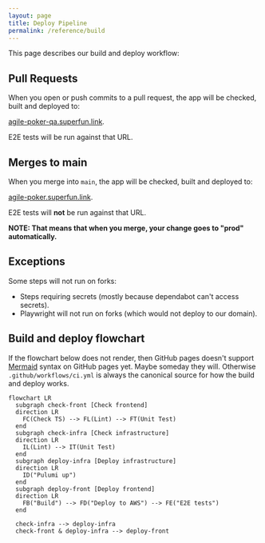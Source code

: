 ```yaml
---
layout: page
title: Deploy Pipeline
permalink: /reference/build
---
```


This page describes our build and deploy workflow:

## Pull Requests

When you open or push commits to a pull request, the app will be checked, built and deployed to:

[agile-poker-qa.superfun.link](https://agile-poker-qa.superfun.link).

E2E tests will be run against that URL.

## Merges to main

When you merge into `main`, the app will be checked, built and deployed to:

[agile-poker.superfun.link](https://agile-poker.superfun.link).

E2E tests will **not** be run against that URL.

**NOTE: That means that when you merge, your change goes to "prod" automatically.**

## Exceptions

Some steps will not run on forks:

- Steps requiring secrets (mostly because dependabot can't access secrets).
- Playwright will not run on forks (which would not deploy to our domain).

## Build and deploy flowchart

If the flowchart below does not render, then GitHub pages doesn't support [Mermaid](https://mermaid-js.github.io/) syntax on GitHub pages yet. Maybe someday they will. Otherwise `.github/workflows/ci.yml` is always the canonical source for how the build and deploy works.

```mermaid
flowchart LR
  subgraph check-front [Check frontend]
  direction LR
    FC(Check TS) --> FL(Lint) --> FT(Unit Test)
  end
  subgraph check-infra [Check infrastructure]
  direction LR
    IL(Lint) --> IT(Unit Test)
  end
  subgraph deploy-infra [Deploy infrastructure]
  direction LR
    ID("Pulumi up")
  end
  subgraph deploy-front [Deploy frontend]
  direction LR
    FB("Build") --> FD("Deploy to AWS") --> FE("E2E tests")
  end

  check-infra --> deploy-infra
  check-front & deploy-infra --> deploy-front
```
